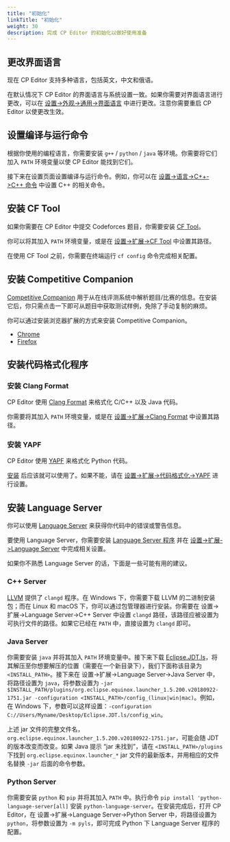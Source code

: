 ```yaml
---
title: "初始化"
linkTitle: "初始化"
weight: 30
description: 完成 CP Editor 的初始化以做好使用准备
---
```


## 更改界面语言

现在 CP Editor 支持多种语言，包括英文，中文和俄语。

在默认情况下 CP Editor 的界面语言与系统设置一致。如果你需要对界面语言进行更改，可以在 [设置->外观->通用->界面语言](../preferences/appearance/_index.zh.md#界面语言-ui-language) 中进行更改。注意你需要重启 CP Editor 以使更改生效。

## 设置编译与运行命令

根据你使用的编程语言，你需要安装 `g++` / `python` / `java` 等环境。你需要将它们加入 `PATH` 环境变量以使 CP Editor 能找到它们。

接下来在设置页面设置编译与运行命令。例如，你可以在 [设置->语言->C++->C++ 命令](../preferences/language/_index.zh.md#c-命令) 中设置 C++ 的相关命令。

## 安装 CF Tool

如果你需要在 CP Editor 中提交 Codeforces 题目，你需要安装 [CF Tool](https://github.com/xalanq/cf-tool)。

你可以将其加入 `PATH` 环境变量，或是在 [设置->扩展->CF Tool](../preferences/extensions/_index.zh.md#cf-tool) 中设置其路径。

在使用 CF Tool 之前，你需要在终端运行 `cf config` 命令完成相关配置。

## 安装 Competitive Companion

[Competitive Companion](https://github.com/jmerle/competitive-companion) 用于从在线评测系统中解析题目/比赛的信息。在安装它后，你只需点击一下即可从题目中获取测试样例，免除了手动复制的麻烦。

你可以通过安装浏览器扩展的方式来安装 Competitive Companion。

-   [Chrome](https://chrome.google.com/webstore/detail/competitive-companion/cjnmckjndlpiamhfimnnjmnckgghkjbl)
-   [Firefox](https://addons.mozilla.org/zh-CN/firefox/addon/competitive-companion/)

## 安装代码格式化程序

### 安装 Clang Format

CP Editor 使用 [Clang Format](http://releases.llvm.org/download.html) 来格式化 C/C++ 以及 Java 代码。

你需要将其加入 `PATH` 环境变量，或是在 [设置->扩展->Clang Format](../preferences/extensions/_index.zh.md#clang-format) 中设置其路径。

### 安装 YAPF

CP Editor 使用 [YAPF](https://github.com/google/yapf) 来格式化 Python 代码。

[安装](https://github.com/google/yapf#installation) 后应该就可以使用了。如果不能，请在 [设置->扩展->代码格式化->YAPF](../preferences/extensions/_index.zh.md#yapf) 进行设置。

## 安装 Language Server

你可以使用 [Language Server](https://microsoft.github.io/language-server-protocol/) 来获得你代码中的错误或警告信息。

要使用 Language Server，你需要安装 [Language Server 程序](https://microsoft.github.io/language-server-protocol/implementors/servers/) 并在 [设置->扩展->Language Server](../preferences/extensions/_index.zh.md#language-server) 中完成相关设置。

如果你不熟悉 Language Server 的话，下面是一些可能有用的建议。

### C++ Server

[LLVM](https://releases.llvm.org/download.html) 提供了 `clangd` 程序。在 Windows 下，你需要下载 LLVM 的二进制安装包；而在 Linux 和 macOS 下，你可以通过包管理器进行安装。你需要在 设置->扩展->Language Server->C++ Server 中设置 `clangd` 路径，该路径应被设置为可执行文件的路径。如果它已经在 `PATH` 中，直接设置为 `clangd` 即可。

### Java Server

你需要安装 `java` 并将其加入 `PATH` 环境变量中。接下来下载 [Eclipse.JDT.ls](http://download.eclipse.org/jdtls/snapshots/jdt-language-server-latest.tar.gz)，将其解压至你想要解压的位置（需要在一个新目录下），我们下面称该目录为 `<INSTALL_PATH>`。接下来在 设置->扩展->Language Server->Java Server 中，将路径设置为 `java`，将参数设置为 `-jar $INSTALL_PATH/plugins/org.eclipse.equinox.launcher_1.5.200.v20180922-1751.jar -configuration <INSTALL_PATH>/config_(linux|win|mac)`。例如，在 Windows 下，参数可以这样设置：`-configuration C://Users/Myname/Desktop/Eclipse.JDT.ls/config_win`。

上述 jar 文件的完整文件名，`org.eclipse.equinox.launcher_1.5.200.v20180922-1751.jar`，可能会随 JDT 的版本改变而改变。如果 Java 提示 “jar 未找到”，请在 `<INSTALL_PATH>/plugins` 下找到 `org.eclipse.equinox.launcher_*` jar 文件的最新版本，并用相应的文件名替换 `-jar` 后面的命令参数。

### Python Server

你需要安装 `python` 和 `pip` 并将其加入 `PATH` 中。执行命令 `pip install 'python-language-server[all]` 安装 `python-language-server`。在安装完成后，打开 CP Editor，在 设置->扩展->Language Server->Python Server 中，将路径设置为 `python`，将参数设置为 `-m pyls`，即可完成 Python 下 Language Server 程序的配置。
